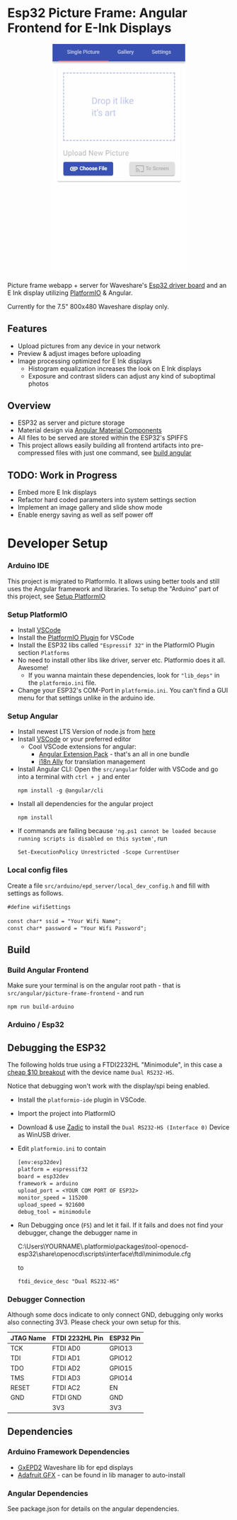 # Esp32 Picture Frame: Angular Frontend for E-Ink Displays

<p align="center">
<img src="docs/media/upload.gif" style="max-width: 300px; max-height: 70vh;">
</p>

Picture frame webapp + server for Waveshare's [Esp32 driver board](https://www.waveshare.com/product/displays/accessories/driver-boards/e-paper-esp32-driver-board.htm) and an E Ink display utilizing [PlatformIO](https://maker.pro/arduino/tutorial/how-to-use-platformio-in-visual-studio-code-to-program-arduino) & Angular.

Currently for the 7.5" 800x480 Waveshare display only.

## Features
* Upload pictures from any device in your network
* Preview & adjust images before uploading
* Image processing optimized for E Ink displays
  * Histogram equalization increases the look on E Ink displays
  * Exposure and contrast sliders can adjust any kind of suboptimal photos


## Overview
* ESP32 as server and picture storage
* Material design via [Angular Material Components](https://material.angular.io/)
* All files to be served are stored within the ESP32's SPIFFS
* This project allows easily building all frontend artifacts into pre-compressed files with just one command, see [build angular](#Build-Angular-Frontend)

## TODO: Work in Progress
* Embed more E Ink displays
* Refactor hard coded parameters into system settings section
* Implement an image gallery and slide show mode
* Enable energy saving as well as self power off

# Developer Setup

### Arduino IDE
This project is migrated to PlatformIo. It allows using better tools and still uses the Angular framework and libraries. To setup the "Arduino" part of this project, see [Setup PlatformIO](#setup-platformio)

### Setup PlatformIO
* Install [VSCode](https://code.visualstudio.com/)
* Install the [PlatformIO Plugin](https://marketplace.visualstudio.com/items?itemName=platformio.platformio-ide) for VSCode
* Install the ESP32 libs called ```"Espressif 32"``` in the PlatformIO Plugin section ```Platforms```
* No need to install other libs like driver, server etc. Platformio does it all. Awesome!
  * If you wanna maintain these dependencies, look for ```"lib_deps"``` in the ```platformio.ini``` file.
* Change your ESP32's COM-Port in ```platformio.ini```. You can't find a GUI menu for that settings unlike in the arduino ide.

### Setup Angular
* Install newest LTS Version of node.js from [here](https://nodejs.org/en/)
* Install [VSCode](https://code.visualstudio.com/) or your preferred editor
  * Cool VSCode extensions for angular:
    * [Angular Extension Pack](https://marketplace.visualstudio.com/items?itemName=loiane.angular-extension-pack) - that's an all in one bundle
    * [i18n Ally](https://marketplace.visualstudio.com/items?itemName=antfu.i18n-ally) for translation management
* Install Angular CLI: Open the ```src/angular``` folder with VSCode and go into a terminal with ```ctrl + j``` and enter
  ```
  npm install -g @angular/cli
  ```
* Install all dependencies for the angular project
  ```
  npm install
  ```
* If commands are failing because ```'ng.ps1 cannot be loaded because 
running scripts is disabled on this system'```, run 
  ```
  Set-ExecutionPolicy Unrestricted -Scope CurrentUser
  ```

### Local config files
Create a file ```src/arduino/epd_server/local_dev_config.h``` and fill with settings as follows.
```
#define wifiSettings

const char* ssid = "Your Wifi Name";
const char* password = "Your Wifi Password";
```

## Build
### Build Angular Frontend
Make sure your terminal is on the angular root path - that is ```src/angular/picture-frame-frontend``` - and run
```
npm run build-arduino
```

### Arduino / Esp32

## Debugging the ESP32
The following holds true using a FTDI2232HL "Minimodule", in this case a 
[cheap $10 breakout](https://www.aliexpress.com/i/32958712445.html) 
with the device name ```Dual RS232-HS```.

Notice that debugging won't work with the display/spi being enabled. 

* Install the ```platformio-ide``` plugin in VSCode.
* Import the project into PlatformIO
* Download & use [Zadic](https://github.com/pbatard/libwdi/releases) to install the ```Dual RS232-HS (Interface 0)``` Device as WinUSB driver.
* Edit ```platformio.ini``` to contain
  ```
  [env:esp32dev]
  platform = espressif32
  board = esp32dev
  framework = arduino
  upload_port = <YOUR COM PORT OF ESP32>
  monitor_speed = 115200
  upload_speed = 921600
  debug_tool = minimodule
  ```
* Run Debugging once (```F5```) and let it fail. If it fails and does not find your debugger, change the debugger name in
  
  C:\Users\YOURNAME\\.platformio\packages\tool-openocd-esp32\share\openocd\scripts\interface\ftdi\minimodule.cfg

  to

  ```
  ftdi_device_desc "Dual RS232-HS"
  ```

### Debugger Connection
Although some docs indicate to only connect GND, debugging only works also connecting 3V3.
Please check your own setup for this.

| JTAG Name | FTDI 2232HL Pin | ESP32 Pin |
| --------- | --------------- | --------- |
| TCK       | FTDI AD0        | GPIO13
| TDI       | FTDI AD1        | GPIO12
| TDO       | FTDI AD2        | GPIO15
| TMS       | FTDI AD3        | GPIO14
| RESET     | FTDI AC2        | EN
| GND       | FTDI GND        | GND
|           | 3V3             | 3V3

## Dependencies
### Arduino Framework Dependencies
* [GxEPD2](https://github.com/ZinggJM/GxEPD2) Waveshare lib for epd displays
* [Adafruit GFX](https://github.com/adafruit/Adafruit-GFX-Library) - can be found in lib manager to auto-install

### Angular Dependencies
See package.json for details on the angular dependencies.